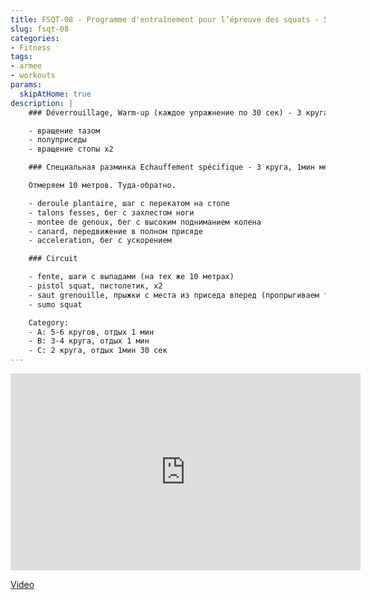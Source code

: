 ```yaml
---
title: FSQT-08 - Programme d'entraînement pour l’épreuve des squats - Séance 8/10 
slug: fsqt-08
categories:
- Fitness
tags:
- armee
- workouts
params:
  skipAtHome: true
description: |
    ### Déverrouillage, Warm-up (каждое упражнение по 30 сек) - 3 круга

    - вращение тазом
    - полуприседы
    - вращение стопы х2

    ### Специальная разминка Echauffement spécifique - 3 круга, 1мин между кругами

    Отмеряем 10 метров. Туда-обратно.

    - deroule plantaire, шаг с перекатом на стопе 
    - talons fesses, бег с захлестом ноги
    - montee de genoux, бег с высоким подниманием колена
    - canard, передвижение в полном присяде
    - acceleration, бег с ускорением

    ### Circuit

    - fente, шаги с выпадами (на тех же 10 метрах) 
    - pistol squat, пистолетик, х2
    - saut grenouille, прыжки с места из приседа вперед (пропрыгиваем те же 10 метров)
    - sumo squat

    Category:
    - A: 5-6 кругов, отдых 1 мин
    - B: 3-4 круга, отдых 1 мин
    - C: 2 круга, отдых 1мин 30 сек
---
```

<iframe width="560" height="315" src="https://www.youtube.com/embed/doMQQoLerLA?si=sd44x_H4Jsfr1tv7" title="YouTube video player" frameborder="0" allow="accelerometer; autoplay; clipboard-write; encrypted-media; gyroscope; picture-in-picture; web-share" allowfullscreen></iframe>

[Video](https://youtu.be/doMQQoLerLA?si=sd44x_H4Jsfr1tv7)
